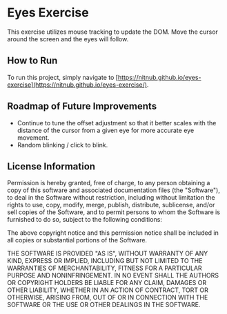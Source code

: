 # Eyes Exercise

This exercise utilizes mouse tracking to update the DOM. Move the cursor around the screen and the eyes will follow.


## How to Run
To run this project, simply navigate to [https://nitnub.github.io/eyes-exercise](https://nitnub.github.io/eyes-exercise/).


## Roadmap of Future Improvements
* Continue to tune the offset adjustment so that it better scales with the distance of the cursor from a given eye for more accurate eye movement.
* Random blinking / click to blink.


## License Information

Permission is hereby granted, free of charge, to any person obtaining a copy of this software and associated documentation files (the "Software"), to deal in the Software without restriction, including without limitation the rights to use, copy, modify, merge, publish, distribute, sublicense, and/or sell copies of the Software, and to permit persons to whom the Software is furnished to do so, subject to the following conditions:

The above copyright notice and this permission notice shall be included in all copies or substantial portions of the Software.

THE SOFTWARE IS PROVIDED "AS IS", WITHOUT WARRANTY OF ANY KIND, EXPRESS OR IMPLIED, INCLUDING BUT NOT LIMITED TO THE WARRANTIES OF MERCHANTABILITY, FITNESS FOR A PARTICULAR PURPOSE AND NONINFRINGEMENT. IN NO EVENT SHALL THE AUTHORS OR COPYRIGHT HOLDERS BE LIABLE FOR ANY CLAIM, DAMAGES OR OTHER LIABILITY, WHETHER IN AN ACTION OF CONTRACT, TORT OR OTHERWISE, ARISING FROM, OUT OF OR IN CONNECTION WITH THE SOFTWARE OR THE USE OR OTHER DEALINGS IN THE SOFTWARE.
